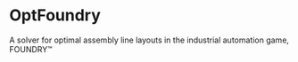 # OptFoundry
A solver for optimal assembly line layouts in the industrial automation game, FOUNDRY™
